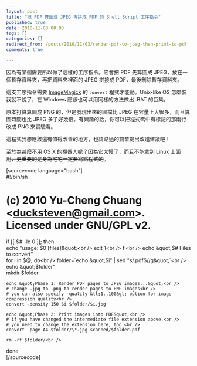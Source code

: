 ```yaml
---
layout: post
title: "把 PDF 算圖成 JPEG 再拼成 PDF 的 Shell Script 工序指令"
published: true
date: 2010-11-03 00:00
tags: []
categories: []
redirect_from: /posts/2010/11/03/render-pdf-to-jpeg-then-print-to-pdf
comments: true

---
```


因為有某個需要所以做了這樣的工序指令。它會把 PDF 先算圖成 JPEG，放在一個暫存資料夾，再把資料夾裡面的 JPEG 拼接成 PDF，最後刪除暫存資料夾。

這支工序指令需要 <a href="http://www.imagemagick.org/">ImageMagick</a> 的 <code>convert</code> 程式才能動。Unix-like OS 怎麼裝我就不說了，在 Windows 應該也可以用同樣的方法做出 .BAT 的巨集。

原本打算算圖成 PNG 的，但是發現出來的圖檔比 JPEG 在容量上大很多，而且算圖時間也比 JPEG 多了好幾倍。有興趣的話，你可以把程式碼中有標記的那兩行改成 PNG 來實驗看。

這程式我想應該還有值得改善的地方，也請路過的前輩提出改進建議吧！

至於為甚麼不用 OS X 的機器人呢？因為它太慢了，而且不能拿到 Linux 上面用<del>，更重要的是身為宅宅一定要寫點程式的</del>。

[sourcecode language="bash"]<br />
#!/bin/sh<br />
# (c) 2010 Yu-Cheng Chuang &lt;ducksteven@gmail.com&gt;.  Licensed under GNU/GPL v2.<br />
if [[ $# -le 0 ]]; then<br />
  echo &quot;usage: $0 [files]&quot;<br />
  exit 1<br />
fi<br />
echo &quot;$# Files to convert&quot;<br />
for i in $@; do<br />
    folder=`echo &quot;$i&quot; | sed &quot;s/\.pdf$//g&quot;`<br />
    echo &quot;$folder&quot;<br />
    mkdir $folder

    echo &quot;Phase 1: Render PDF pages to JPEG images...&quot;<br />
    # change .jpg to .png to render pages to PNG images<br />
    # you can also specify -quality &lt;1..100&gt; option for image compression quality<br />
    convert -density 150 $i $folder/$i.jpg

    echo &quot;Phase 2: Print images into PDF&quot;<br />
    # if you have changed the intermediate file extension above,<br />
    # you need to change the extension here, too.<br />
    convert -page A4 $folder/\*.jpg scanned/$folder.pdf

    rm -rf $folder/<br />
done<br />
[/sourcecode] 
